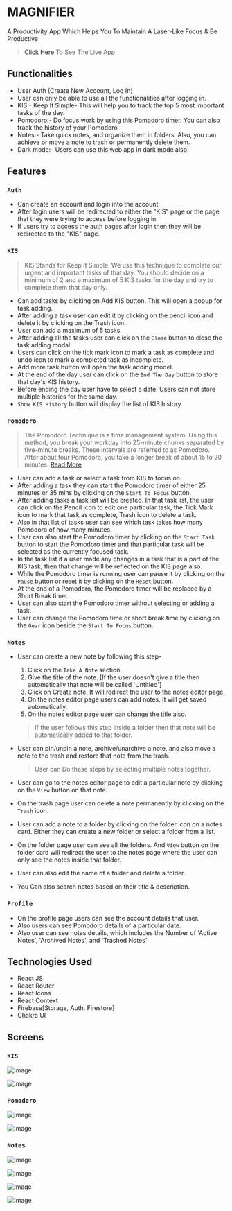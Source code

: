 # MAGNIFIER

A Productivity App Which Helps You To Maintain A Laser-Like Focus & Be Productive


>[Click Here](https://the-magnifier.netlify.app/) To See The Live App

## Functionalities

- User Auth (Create New Account, Log In)
- User can only be able to use all the functionalities after logging in.
- KIS:- Keep It Simple- This will help you to track the top 5 most important tasks of the day.
- Pomodoro:- Do focus work by using this Pomodoro timer. You can also track the history of your Pomodoro
- Notes:- Take quick notes, and organize them in folders. Also, you can achieve or move a note to trash or permanently delete them.
- Dark mode:- Users can use this web app in dark mode also.

## Features

### `Auth`
- Can create an account and login into the account.
- After login users will be redirected to either the "KIS" page or the page that they were trying to access before logging in.
- If users try to access the auth pages after login then they will be redirected to the "KIS" page.

### `KIS`
> KIS Stands for Keep It Simple. We use this technique to complete our urgent and important tasks of that day. You should decide on a minimum of 2 and a maximum of 5 KIS tasks for the day and try to complete them that day only.

- Can add tasks by clicking on Add KIS button. This will open a popup for task adding.
- After adding a task user can edit it by clicking on the pencil icon and delete it by clicking on the Trash icon.
- User can add a maximum of 5 tasks.
- After adding all the tasks user can click on the `Close` button to close the task adding modal.
- Users can click on the tick mark icon to mark a task as complete and undo icon to mark a completed task as incomplete.
- Add more task button will open the task adding model.
- At the end of the day user can click on the `End The Day` button to store that day's KIS history.
- Before ending the day user have to select a date. Users can not store multiple histories for the same day.
- `Show KIS History` button will display the list of KIS history.

### `Pomodoro`
>The Pomodoro Technique is a time management system. Using this method, you break your workday into 25-minute chunks separated by five-minute breaks. These intervals are referred to as Pomodoro. After about four Pomodoro, you take a longer break of about 15 to 20 minutes. [Read More](https://todoist.com/productivity-methods/pomodoro-technique)

- User can add a task or select a task from KIS to focus on.
- After adding a task they can start the Pomodoro timer of either 25 minutes or 35 mins by clicking on the `Start To Focus` button.
- After adding tasks a task list will be created. In that task list, the user can click on the Pencil icon to edit one particular task, the Tick Mark icon to mark that task as complete, Trash icon to delete a task.
- Also in that list of tasks user can see which task takes how many Pomodoro of how many minutes.
- User can also start the Pomodoro timer by clicking on the `Start Task` button to start the Pomodoro timer and that particular task will be selected as the currently focused task.
- In the task list if a user made any changes in a task that is a part of the KIS task, then that change will be reflected on the KIS page also.
- While the Pomodoro timer is running user can pause it by clicking on the `Pause` button or reset it by clicking on the `Reset` button.
- At the end of a Pomodoro, the Pomodoro timer will be replaced by a Short Break timer.
- User can also start the Pomodoro timer without selecting or adding a task.
- User can change the Pomodoro time or short break time by clicking on the `Gear` icon beside the `Start To Focus` button.

### `Notes`

- User can create a new note by following this step-
  1. Click on the `Take A Note` section.
  2. Give the title of the note. [If the user doesn't give a title then automatically that note will be called 'Untitled']
  3. Click on Create note. It will redirect the user to the notes editor page.
  4. On the notes editor page users can add notes. It will get saved automatically.
  5. On the notes editor page user can change the title also.
  >If the user follows this step inside a folder then that note will be automatically added to that folder.
  
- User can pin/unpin a note, archive/unarchive a note, and also move a note to the trash and restore that note from the trash.
    >User can Do these steps by selecting multiple notes together.
  
- User can go to the notes editor page to edit a particular note by clicking on the `View` button on that note.
- On the trash page user can delete a note permanently by clicking on the `Trash` icon.
- User can add a note to a folder by clicking on the folder icon on a notes card. Either they can create a new folder or select a folder from a list.
- On the folder page user can see all the folders. And `View` button on the folder card will redirect the user to the notes page where the user can only see the notes inside that folder.
- User can also edit the name of a folder and delete a folder.
- You Can also search notes based on their title & description.

### `Profile`

- On the profile page users can see the account details that user.
- Also users can see Pomodoro details of a particular date.
- Also user can see notes details, which includes the Number of 'Active Notes', 'Archived Notes', and 'Trashed Notes'


## Technologies Used

- React JS
- React Router
- React Icons
- React Context
- Firebase[Storage, Auth, Firestore]
- Chakra UI


## Screens

### `KIS`

![image](https://user-images.githubusercontent.com/94280354/184859714-94c6a277-45e4-44d0-8cb6-77ae8fff33a7.png)

![image](https://user-images.githubusercontent.com/94280354/184859895-3d062e59-90d2-45f2-bd42-017f4201df21.png)


### `Pomodoro`

![image](https://user-images.githubusercontent.com/94280354/184861053-bc262e17-4237-47d3-bcf5-10c707648ebe.png)

![image](https://user-images.githubusercontent.com/94280354/184860048-2af4ef1e-1bae-4eef-8d80-3067ff519513.png)


### `Notes`

![image](https://user-images.githubusercontent.com/94280354/184860244-ab9c8662-96fc-41dc-a7b2-17ab9bcb0df3.png)

![image](https://user-images.githubusercontent.com/94280354/184860294-46ab14ac-8bf1-442f-93f7-fa58411181fb.png)

![image](https://user-images.githubusercontent.com/94280354/184860408-13693b0e-0595-4ece-a99b-6b8fc4d942a1.png)

![image](https://user-images.githubusercontent.com/94280354/184860520-87b0d1de-c437-44ab-b4ce-d01b393299a2.png)




